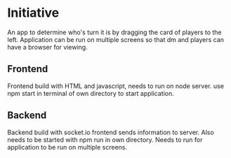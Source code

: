 # Initiative
An app to determine who's turn it is by dragging the card of players to the
left. Application can be run on multiple screens so that dm and players can have a browser for viewing.

## Frontend
Frontend build with HTML and javascript, needs to run on node server.
use npm start in terminal of own directory to start application.

## Backend
Backend build with socket.io frontend sends information to server.
Also needs to be started with npm run in own directory. Needs to run for application to be run on multiple screens.